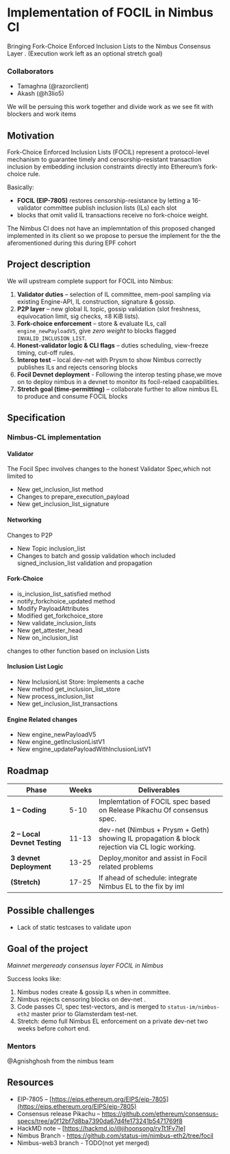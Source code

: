 # Implementation of FOCIL in Nimbus Cl

Bringing Fork-Choice Enforced Inclusion Lists to the Nimbus Consensus Layer .
(Execution work left as an optional stretch goal)

### Collaborators 

- Tamaghna (@razorclient)
- Akash (@h3lio5)

We will be persuing this work together and divide work as we see fit with blockers and work items



## Motivation

Fork-Choice Enforced Inclusion Lists (FOCIL) represent a protocol-level mechanism to guarantee timely and censorship-resistant transaction inclusion by embedding inclusion constraints directly into Ethereum’s fork-choice rule. 

Basically:
- **FOCIL (EIP-7805)** restores censorship-resistance by letting a 16-validator committee publish inclusion lists (ILs) each slot
- blocks that omit valid IL transactions receive no fork-choice weight.

The Nimbus Cl does not have an implemntation of this proposed changed implemented in its client so we propose to persue the implement for the the aferomentioned during this during EPF cohort

## Project description

We will upstream complete support for FOCIL into Nimbus:

1. **Validator duties** – selection of IL committee, mem-pool sampling via existing Engine-API, IL construction, signature & gossip.
2. **P2P layer** – new global IL topic, gossip validation (slot freshness, equivocation limit, sig checks, ≤8 KiB lists).
3. **Fork-choice enforcement** – store & evaluate ILs, call `engine_newPayloadV5`, give *zero weight* to blocks flagged `INVALID_INCLUSION_LIST`.
4. **Honest-validator logic & CLI flags** – duties scheduling, view-freeze timing, cut-off rules.
5. **Interop test** – local dev-net with Prysm to show Nimbus correctly publishes ILs and rejects censoring blocks
6. **Focil Devnet deployment** - Following the interop testing phase,we move on to deploy nimbus in a devnet to monitor its focil-relaed caopabilities.
7. **Stretch goal (time-permitting)** – collaborate further to allow nimbus EL to produce and consume FOCIL blocks



## Specification 
 
### Nimbus-CL implementation 

#### Validator

The Focil Spec involves changes to the honest Validator Spec,which not limited to 

- New get_inclusion_list method
- Changes to prepare_execution_payload
- New get_inclusion_list_signature

#### Networking

Changes to P2P 

- New Topic inclusion_list
- Changes to batch and gossip validation whoch included signed_inclusion_list validation and propagation

#### Fork-Choice

- is_inclusion_list_satisfied method
- notify_forkchoice_updated method
- Modify PayloadAttributes
- Modified get_forkchoice_store
- New validate_inclusion_lists
- New get_attester_head
- New on_inclusion_list

changes to other function based on inclusion Lists

#### Inclusion List Logic

- New InclusionList Store: Implements a cache
- New method get_inclusion_list_store
- New process_inclusion_list
- New get_inclusion_list_transactions

#### Engine Related changes

- New engine_newPayloadV5
- New engine_getInclusionListV1
- New engine_updatePayloadWithInclusionListV1



## Roadmap

| Phase                           | Weeks | Deliverables                                                                                                                |
| ------------------------------- | ----- | --------------------------------------------------------------------------------------------------------------------------- |
| **1 – Coding**               | 5-10   | Implemtation of FOCIL spec based on Release Pikachu Of consensus spec.                                                       |
| **2 – Local Devnet Testing** | 11-13  | dev-net (Nimbus + Prysm + Geth) showing IL propagation & block rejection via CL logic working.  |
| **3  devnet Deployment**         | 13-25 | Deploy,monitor and assist in Focil related problems           |
| **(Stretch)**                  | 17-25 | If ahead of schedule: integrate Nimbus EL to the fix by iml                     |



## Possible challenges

- Lack of static testcases to validate upon


## Goal of the project

*Mainnet mergeready consensus layer FOCIL in Nimbus*

Success looks like:

1. Nimbus nodes create & gossip ILs when in committee.
2. Nimbus rejects censoring blocks on dev-net .
3. Code passes CI, spec test-vectors, and is merged to `status-im/nimbus-eth2` master prior to Glamsterdam test-net.
4. Stretch: demo full Nimbus EL enforcement on a private dev-net two weeks before cohort end.




### Mentors

@Agnishghosh from the nimbus team 



## Resources

* EIP-7805 – [https://eips.ethereum.org/EIPS/eip-7805](https://eips.ethereum.org/EIPS/eip-7805)
* Consensus release Pikachu – https://github.com/ethereum/consensus-specs/tree/a0f12bf7d8ba7390da67d4fe173241b5471769f8
* HackMD note – [https://hackmd.io/@jihoonsong/ryTt1Fv7le]
* Nimbus Branch - https://github.com/status-im/nimbus-eth2/tree/focil
* Nimbus-web3 branch - TODO(not yet merged)
